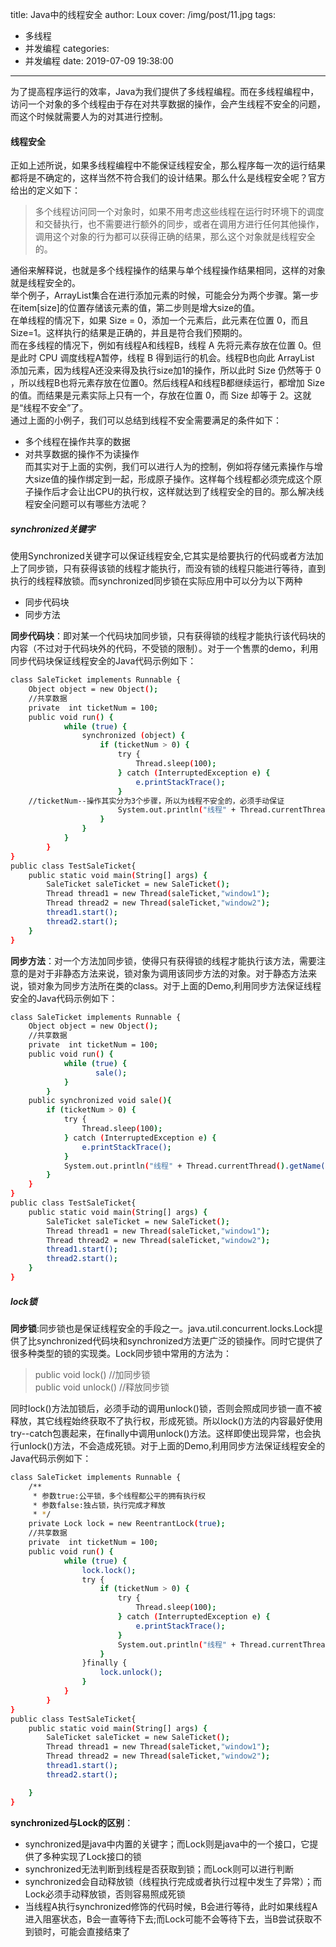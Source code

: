 title: Java中的线程安全
author: Loux
cover: /img/post/11.jpg
tags:
  - 多线程
  - 并发编程
categories:
  - 并发编程
date: 2019-07-09 19:38:00
---
为了提高程序运行的效率，Java为我们提供了多线程编程。而在多线程编程中，访问一个对象的多个线程由于存在对共享数据的操作，会产生线程不安全的问题，而这个时候就需要人为的对其进行控制。
#### 线程安全
正如上述所说，如果多线程编程中不能保证线程安全，那么程序每一次的运行结果都将是不确定的，这样当然不符合我们的设计结果。那么什么是线程安全呢？官方给出的定义如下：  
> 多个线程访问同一个对象时，如果不用考虑这些线程在运行时环境下的调度和交替执行，也不需要进行额外的同步，或者在调用方进行任何其他操作，调用这个对象的行为都可以获得正确的结果，那么这个对象就是线程安全的。

通俗来解释说，也就是多个线程操作的结果与单个线程操作结果相同，这样的对象就是线程安全的。  
举个例子，ArrayList集合在进行添加元素的时候，可能会分为两个步骤。第一步在item[size]的位置存储该元素的值，第二步则是增大size的值。  
在单线程的情况下，如果 Size = 0，添加一个元素后，此元素在位置 0，而且 Size=1。这样执行的结果是正确的，并且是符合我们预期的。  
而在多线程的情况下，例如有线程A和线程B，线程 A 先将元素存放在位置 0。但是此时 CPU 调度线程A暂停，线程 B 得到运行的机会。线程B也向此 ArrayList 添加元素，因为线程A还没来得及执行size加1的操作，所以此时 Size 仍然等于 0 ，所以线程B也将元素存放在位置0。然后线程A和线程B都继续运行，都增加 Size 的值。而结果是元素实际上只有一个，存放在位置 0，而 Size 却等于 2。这就是“线程不安全”了。  
通过上面的小例子，我们可以总结到线程不安全需要满足的条件如下：
* 多个线程在操作共享的数据
* 对共享数据的操作不为读操作  
而其实对于上面的实例，我们可以进行人为的控制，例如将存储元素操作与增大size值的操作绑定到一起，形成原子操作。这样每个线程都必须完成这个原子操作后才会让出CPU的执行权，这样就达到了线程安全的目的。那么解决线程安全问题可以有哪些方法呢？  

##### synchronized关键字
使用Synchronized关键字可以保证线程安全,它其实是给要执行的代码或者方法加上了同步锁，只有获得该锁的线程才能执行，而没有锁的线程只能进行等待，直到执行的线程释放锁。而synchronized同步锁在实际应用中可以分为以下两种
* 同步代码块
* 同步方法  

<b>同步代码块</b>：即对某一个代码块加同步锁，只有获得锁的线程才能执行该代码块的内容（不过对于代码块外的代码，不受锁的限制）。对于一个售票的demo，利用同步代码块保证线程安全的Java代码示例如下：
```bash
class SaleTicket implements Runnable {
    Object object = new Object();
    //共享数据
    private  int ticketNum = 100;
    public void run() {
            while (true) {
                synchronized (object) {
                    if (ticketNum > 0) {
                        try {
                            Thread.sleep(100);
                        } catch (InterruptedException e) {
                            e.printStackTrace();
                        }
    //ticketNum--操作其实分为3个步骤，所以为线程不安全的，必须手动保证                   
                        System.out.println("线程" + Thread.currentThread().getName() + "销售电影票" + ticketNum--);
                    }
                }
            }
        }
}
public class TestSaleTicket{
    public static void main(String[] args) {
        SaleTicket saleTicket = new SaleTicket();
        Thread thread1 = new Thread(saleTicket,"window1");
        Thread thread2 = new Thread(saleTicket,"window2");
        thread1.start();
        thread2.start();
    }
}
```
<b>同步方法</b>：对一个方法加同步锁，使得只有获得锁的线程才能执行该方法，需要注意的是对于非静态方法来说，锁对象为调用该同步方法的对象。对于静态方法来说，锁对象为同步方法所在类的class。对于上面的Demo,利用同步方法保证线程安全的Java代码示例如下：  
```bash
class SaleTicket implements Runnable {
    Object object = new Object();
    //共享数据
    private  int ticketNum = 100;
    public void run() {
            while (true) {
                   sale();
            }
        }
    public synchronized void sale(){
        if (ticketNum > 0) {
            try {
                Thread.sleep(100);
            } catch (InterruptedException e) {
                e.printStackTrace();
            }
            System.out.println("线程" + Thread.currentThread().getName() + "销售电影票" + ticketNum--);
        }
    }
}
public class TestSaleTicket{
    public static void main(String[] args) {
        SaleTicket saleTicket = new SaleTicket();
        Thread thread1 = new Thread(saleTicket,"window1");
        Thread thread2 = new Thread(saleTicket,"window2");
        thread1.start();
        thread2.start();
    }
}
```
##### lock锁
<b>同步锁</b>:同步锁也是保证线程安全的手段之一。java.util.concurrent.locks.Lock提供了比synchronized代码块和synchronized方法更广泛的锁操作。同时它提供了很多种类型的锁的实现类。Lock同步锁中常用的方法为：
> public void lock() //加同步锁  
 public void unlock() //释放同步锁  
 
同时lock()方法加锁后，必须手动的调用unlock()锁，否则会照成同步锁一直不被释放，其它线程始终获取不了执行权，形成死锁。所以lock()方法的内容最好使用try--catch包裹起来，在finally中调用unlock()方法。这样即使出现异常，也会执行unlock()方法，不会造成死锁。对于上面的Demo,利用同步方法保证线程安全的Java代码示例如下：  
```bash
class SaleTicket implements Runnable {
    /**
     * 参数true:公平锁，多个线程都公平的拥有执行权
     * 参数false:独占锁，执行完成才释放
     * */
    private Lock lock = new ReentrantLock(true);
    //共享数据
    private  int ticketNum = 100;
    public void run() {
            while (true) {
                lock.lock();
                try {
                    if (ticketNum > 0) {
                        try {
                            Thread.sleep(100);
                        } catch (InterruptedException e) {
                            e.printStackTrace();
                        }
                        System.out.println("线程" + Thread.currentThread().getName() + "销售电影票" + ticketNum--);
                    }
                }finally {
                    lock.unlock();
                }
            }
        }
}
public class TestSaleTicket{
    public static void main(String[] args) {
        SaleTicket saleTicket = new SaleTicket();
        Thread thread1 = new Thread(saleTicket,"window1");
        Thread thread2 = new Thread(saleTicket,"window2");
        thread1.start();
        thread2.start();

    }
}
```
<b>synchronized与Lock的区别</b>：
* synchronized是java中内置的关键字；而Lock则是java中的一个接口，它提供了多种实现了Lock接口的锁
* synchronized无法判断到线程是否获取到锁；而Lock则可以进行判断
* synchronized会自动释放锁（线程执行完成或者执行过程中发生了异常）；而Lock必须手动释放锁，否则容易照成死锁
* 当线程A执行synchronized修饰的代码时候，B会进行等待，此时如果线程A进入阻塞状态，B会一直等待下去;而Lock可能不会等待下去，当B尝试获取不到锁时，可能会直接结束了